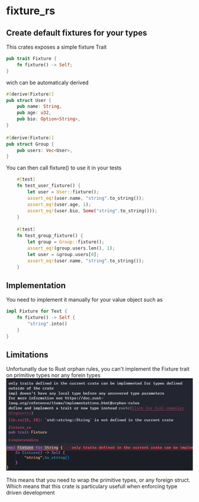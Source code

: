 # fixture_rs

## Create default fixtures for your types

This crates exposes a simple fixture Trait

```rust
pub trait Fixture {
    fn fixture() -> Self;
}
```

wich can be automaticaly derived

```rust
#[derive(Fixture)]
pub struct User {
    pub name: String,
    pub age: u32,
    pub bio: Option<String>,
}

#[derive(Fixture)]
pub struct Group {
    pub users: Vec<User>,
}
```

You can then call fixture() to use it in your tests

```rust
    #[test]
    fn test_user_fixture() {
        let user = User::fixture();
        assert_eq!(user.name, "string".to_string());
        assert_eq!(user.age, 1);
        assert_eq!(user.bio, Some("string".to_string()));
    }

    #[test]
    fn test_group_fixture() {
        let group = Group::fixture();
        assert_eq!(group.users.len(), 1);
        let user = &group.users[0];
        assert_eq!(user.name, "string".to_string());
    }

```

## Implementation

You need to implement it manually for your value object such as

```rust
impl Fixture for Text {
    fn fixture() -> Self {
        "string".into()
    }
}
```

## Limitations

Unfortunatly due to Rust orphan rules,
you can't implement the Fixture trait on primitive types nor any forein types
![Rust Orphan](../doc/rust_orphan.png)

This means that you need to wrap the primitive types, or any foreign struct.
Which means that this crate is particulary usefull when enforcing type driven development
